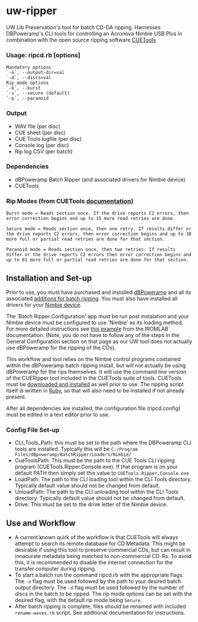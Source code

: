 # uw-ripper
UW Lib Preservation's tool for batch CD-DA ripping. Harnesses DBPoweramp's CLI tools for controlling an Acronova Nimbie USB Plus in combination with the open source ripping software [CUETools](http://cue.tools/wiki/CUETools)

### Usage: ripcd.rb [options]
    Mandatory options
    `-o`, --output-dir=val
    `-d`, --discs=val
    Rip mode options
    `-b`, --burst
    `-s`, --secure (default)
    `-p`, --paranoid


### Output
* WAV file (per disc)
* CUE sheet (per disc)
* CUE Tools logfile (per disc)
* Console log (per disc)
* Rip log CSV (per batch)


### Dependencies
* dBPoweramp Batch Ripper (and associated drivers for Nimbie device)
* CUETools

### Rip Modes (from CUETools [documentation](http://cue.tools/wiki/CUERipper_Settings))
    Burst mode = Reads section once. If the drive reports C2 errors, then error correction begins and up to 15 more read retries are done.
    
    Secure mode = Reads section once, then one retry. If results differ or the drive reports C2 errors, then error correction begins and up to 30 more full or partial read retries are done for that section.
    
    Paranoid mode = Reads section once, then two retries. If results differ or the drive reports C2 errors then error correction begins and up to 61 more full or partial read retries are done for that section.

## Installation and Set-up

Prior to use, you must have purchased and installed [dBPoweramp](https://www.dbpoweramp.com/) and all its associated [additions for batch ripping](https://www.dbpoweramp.com/batch-ripper.htm). You must also have installed all drivers for your [Nimbie device](https://disc.acronova.com/download/product/auto-blu-ray-duplicator-publisher-ripper-nimbie-usb-nb21/9.html).

The 'Batch Ripper Configuration' app must be run post instalation and your Nimbie device must be configured to use 'Nimbie' as its loading method. For more detailed instructions see [this example](https://github.com/KBNLresearch/iromlab/blob/master/doc/setupDbpoweramp.md#drive-configuration) from the IROMLAB documentation. (Note, you do not have to follow any of the steps in the General Configuration section on that page as our UW tool does not actually use dBPoweramp for the ripping of the CDs).

This workflow and tool relies on the Nimbie control programs contained within the dBPoweramp batch ripping install, but will not actually be using dBPoweramp for the rips themselves. It will use the command line version of the CUERipper tool included in the CUETools suite of tools. CUETools must be [downloaded and installed](http://cue.tools/wiki/CUETools_Download) as well prior to use. The ripping script itself is written in [Ruby](https://rubyinstaller.org/), so that will also need to be installed if not already present.

After all dependencies are installed, the configuration file (ripcd.config) must be edited in a text editor prior to use.

### Config File Set-up
* CLI_Tools_Path: this must be set to the path where the DBPoweramp CLI tools are installed. Typically this will be `C:/Program Files/dBpoweramp/BatchRipper/Loaders/Nimbie/`
* CueToolsPath: This must be the path to the CUE Tools CLI ripping program (CUETools.Ripper.Console.exe). If that program is on your default PATH then simply set this value to `CUETools.Ripper.Console.exe`
* LoadPath: The path to the CLI loading tool within the CLI Tools directory. Typically default value should not be changed from default.
* UnloadPath: The path to the CLI unloading tool within the CLI Tools directory. Typically default value should not be changed from default.
* Drive: This must be set to the drive letter of the Nimbie device.


## Use and Workflow
* A current known quirk of the workflow is that CUETools will always attempt to search its remote database for CD Metadata. This might be desirable if using this tool to preserve commercial CDs, but can result in innacurate metadata being matched to non-commercial CD-Rs. To avoid this, it is recommended to disable the internet connection for the transfer computer during ripping.
* To start a batch run the command ripcd.rb with the appropriate flags. The `-o` flag must be used followed by the path to your desired batch output directory. The `-d` flag must be used followed by the number of discs in the batch to be ripped. The rip mode options can be set with the desired flag, with the default rip mode being `Secure`.
* After batch ripping is complete, files should be renamed with included `rename-waves.rb` script. See additional documentation for instructions.
